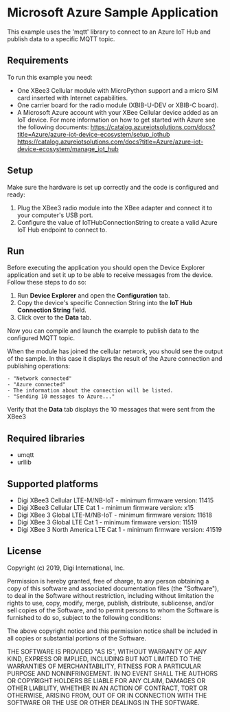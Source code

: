 Microsoft Azure Sample Application
==============================

This example uses the 'mqtt' library to connect to an Azure IoT Hub and
publish data to a specific MQTT topic.

Requirements
------------

To run this example you need:

* One XBee3 Cellular module with MicroPython support and a micro SIM card
  inserted with Internet capabilities.
* One carrier board for the radio module (XBIB-U-DEV or XBIB-C board).
* A Microsoft Azure account with your XBee Cellular device added as an IoT device.
  For more information on how to get started with Azure see the following documents:
  https://catalog.azureiotsolutions.com/docs?title=Azure/azure-iot-device-ecosystem/setup_iothub
  https://catalog.azureiotsolutions.com/docs?title=Azure/azure-iot-device-ecosystem/manage_iot_hub

Setup
-----

Make sure the hardware is set up correctly and the code is configured and
ready:

1. Plug the XBee3 radio module into the XBee adapter and connect it to your
   computer's USB port.
2. Configure the value of IoTHubConnectionString to create a valid
   Azure IoT Hub endpoint to connect to.

Run
---

Before executing the application you should open the Device Explorer application
and set it up to be able to receive messages from the device.
Follow these steps to do so:

1. Run **Device Explorer** and open the **Configuration** tab.
2. Copy the device's specific Connection String into the **IoT Hub Connection String** field.
3. Click over to the **Data** tab.

Now you can compile and launch the example to publish data to the configured
MQTT topic.

When the module has joined the cellular network, you should see the output of
the sample. In this case it displays the result of the Azure connection and
publishing operations:

    - "Network connected"
    - "Azure connected"
    - The information about the connection will be listed.
    - "Sending 10 messages to Azure..."

Verify that the **Data** tab displays the 10 messages that were sent from the XBee3

Required libraries
--------------------

* umqtt
* urllib

Supported platforms
-------------------

* Digi XBee3 Cellular LTE-M/NB-IoT - minimum firmware version: 11415
* Digi XBee3 Cellular LTE Cat 1 - minimum firmware version: x15
* Digi XBee 3 Global LTE-M/NB-IoT - minimum firmware version: 11618
* Digi XBee 3 Global LTE Cat 1 - minimum firmware version: 11519
* Digi XBee 3 North America LTE Cat 1 - minimum firmware version: 41519

License
-------

Copyright (c) 2019, Digi International, Inc.

Permission is hereby granted, free of charge, to any person obtaining a copy
of this software and associated documentation files (the "Software"), to deal
in the Software without restriction, including without limitation the rights
to use, copy, modify, merge, publish, distribute, sublicense, and/or sell
copies of the Software, and to permit persons to whom the Software is
furnished to do so, subject to the following conditions:

The above copyright notice and this permission notice shall be included in all
copies or substantial portions of the Software.

THE SOFTWARE IS PROVIDED "AS IS", WITHOUT WARRANTY OF ANY KIND, EXPRESS OR
IMPLIED, INCLUDING BUT NOT LIMITED TO THE WARRANTIES OF MERCHANTABILITY,
FITNESS FOR A PARTICULAR PURPOSE AND NONINFRINGEMENT. IN NO EVENT SHALL THE
AUTHORS OR COPYRIGHT HOLDERS BE LIABLE FOR ANY CLAIM, DAMAGES OR OTHER
LIABILITY, WHETHER IN AN ACTION OF CONTRACT, TORT OR OTHERWISE, ARISING FROM,
OUT OF OR IN CONNECTION WITH THE SOFTWARE OR THE USE OR OTHER DEALINGS IN THE
SOFTWARE.